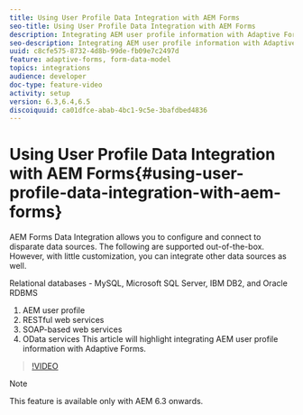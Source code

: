 ```yaml
---
title: Using User Profile Data Integration with AEM Forms
seo-title: Using User Profile Data Integration with AEM Forms
description: Integrating AEM user profile information with Adaptive Forms
seo-description: Integrating AEM user profile information with Adaptive Forms
uuid: c8cfe575-8732-4d8b-99de-fb09e7c2497d
feature: adaptive-forms, form-data-model
topics: integrations
audience: developer
doc-type: feature-video
activity: setup
version: 6.3,6.4,6.5
discoiquuid: ca01dfce-abab-4bc1-9c5e-3bafdbed4836
---
```


# Using User Profile Data Integration with AEM Forms{#using-user-profile-data-integration-with-aem-forms}

AEM Forms Data Integration allows you to configure and connect to disparate data sources. The following are supported out-of-the-box. However, with little customization, you can integrate other data sources as well.

Relational databases - MySQL, Microsoft SQL Server, IBM DB2, and Oracle RDBMS

1. AEM user profile
1. RESTful web services
1. SOAP-based web services
1. OData services
This article will highlight integrating AEM user profile information with Adaptive Forms.

>[!VIDEO](https://video.tv.adobe.com/v/17432/?quality=9&learn=on)

>[!NOTE]
>
>This feature is available only with AEM 6.3 onwards.


